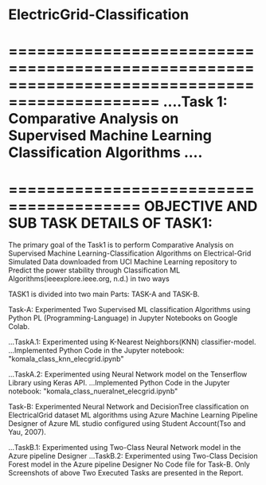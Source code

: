 # ElectricGrid-Classification
==============================================================================================
....Task 1: Comparative Analysis on Supervised Machine Learning Classification Algorithms ....
==============================================================================================

========================================
OBJECTIVE AND SUB TASK DETAILS OF TASK1:
========================================

The primary goal of the Task1 is to perform Comparative Analysis on Supervised Machine 
Learning-Classification Algorithms on Electrical-Grid Simulated Data downloaded from 
UCI Machine Learning repository to Predict the power stability through Classification 
ML Algorithms(ieeexplore.ieee.org, n.d.) in two ways

TASK1 is divided into two main Parts:
TASK-A and TASK-B.


Task-A: Experimented Two Supervised ML classification Algorithms using Python PL
(Programming-Language) in Jupyter Notebooks on Google Colab. 

...TaskA.1: Experimented using K-Nearest Neighbors(KNN) classifier-model.
...Implemented Python Code in the Jupyter notebook: "komala_class_knn_elecgrid.ipynb"


...TaskA.2: Experimented using Neural Network model on the Tenserflow Library using Keras API. 
...Implemented Python Code in the Jupyter notebook: "komala_class_nueralnet_elecgrid.ipynb"


Task-B: Experimented Neural Network and DecisionTree classification on ElectricalGrid 
dataset ML algorithms using Azure Machine Learning Pipeline Designer of Azure ML studio 
configured using Student Account(Tso and Yau, 2007).

...TaskB.1: Experimented using Two-Class Neural Network model in the Azure pipeline Designer
...TaskB.2: Experimented using Two-Class Decision Forest model in the Azure pipeline Designer
No Code file for Task-B. Only Screenshots of above Two Executed Tasks are presented in the Report.

